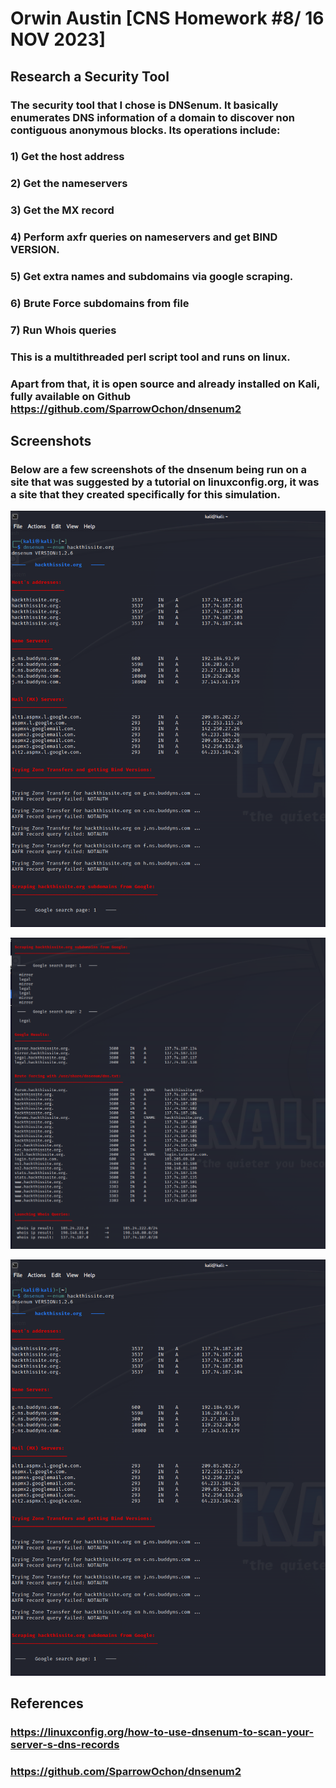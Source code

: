 
# Orwin Austin [CNS Homework #8/ 16 NOV 2023]

## Research a Security Tool
### The security tool that I chose is DNSenum. It basically enumerates DNS information of a domain to discover non contiguous anonymous blocks. Its operations include:
### 1) Get the host address
### 2) Get the nameservers
### 3) Get the MX record
### 4) Perform axfr queries on nameservers and get BIND VERSION. 
### 5) Get extra names and subdomains via google scraping.
### 6) Brute Force subdomains from file
### 7) Run Whois queries

### This is a multithreaded perl script tool and runs on linux. 
### Apart from that, it is open source and already installed on Kali, fully available on Github https://github.com/SparrowOchon/dnsenum2



## Screenshots
### Below are a few screenshots of the dnsenum being run on a site that was suggested by a tutorial on linuxconfig.org, it was a site that they created specifically for this simulation. 

![Screenshot 1](dnsenum1.png)

![Screenshot 1](dnsenum2.png)

![Screenshot 1](dnsenum1.png)






## References

### https://linuxconfig.org/how-to-use-dnsenum-to-scan-your-server-s-dns-records
###  https://github.com/SparrowOchon/dnsenum2





